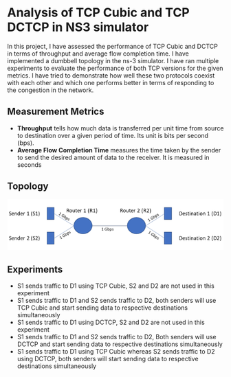 # Analysis of TCP Cubic and TCP DCTCP in NS3 simulator
In this project, I have assessed the performance of TCP Cubic and DCTCP in terms of throughput and average flow completion time. 
I have implemented a dumbbell topology in the ns-3 simulator. 
I have ran multiple experiments to evaluate the performance of both TCP versions for the given metrics. 
I have tried to demonstrate how well these two protocols coexist with each other and which one performs better in terms of responding to the congestion in the network.

## Measurement Metrics
- **Throughput** tells how much data is transferred per unit time from source to destination over a given period of time. Its unit is bits per second (bps).
- **Average Flow Completion Time** measures the time taken by the sender to send the desired amount of data to the receiver. It is measured in seconds

## Topology
![Dumbbell Topology](https://github.com/sharathKV/TCP-Analysis/blob/master/dumbbell-topology.png)

## Experiments
- S1 sends traffic to D1 using TCP Cubic, S2 and D2 are not used in this experiment
- S1 sends traffic to D1 and S2 sends traffic to D2, both senders will use TCP Cubic and start sending data to respective destinations simultaneously
- S1 sends traffic to D1 using DCTCP, S2 and D2 are not used in this experiment 
- S1 sends traffic to D1 and S2 sends traffic to D2, Both senders will use DCTCP and start sending data to respective destinations simultaneously
- S1 sends traffic to D1 using TCP Cubic whereas S2 sends traffic to D2 using DCTCP, both senders will start sending data to respective destinations simultaneously
